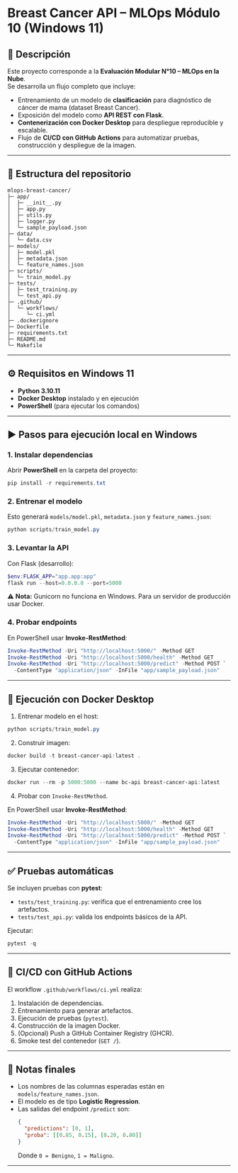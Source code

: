 # Breast Cancer API – MLOps Módulo 10 (Windows 11)

## 📌 Descripción
Este proyecto corresponde a la **Evaluación Modular N°10 – MLOps en la Nube**.  
Se desarrolla un flujo completo que incluye:  

- Entrenamiento de un modelo de **clasificación** para diagnóstico de cáncer de mama (dataset Breast Cancer).  
- Exposición del modelo como **API REST con Flask**.  
- **Contenerización con Docker Desktop** para despliegue reproducible y escalable.  
- Flujo de **CI/CD con GitHub Actions** para automatizar pruebas, construcción y despliegue de la imagen.  

---

## 📂 Estructura del repositorio

```
mlops-breast-cancer/
├─ app/
│  ├─ __init__.py
│  ├─ app.py
│  ├─ utils.py
│  ├─ logger.py
│  └─ sample_payload.json
├─ data/
│  └─ data.csv
├─ models/
│  ├─ model.pkl
│  ├─ metadata.json
│  └─ feature_names.json
├─ scripts/
│  └─ train_model.py
├─ tests/
│  ├─ test_training.py
│  └─ test_api.py
├─ .github/
│  └─ workflows/
│     └─ ci.yml
├─ .dockerignore
├─ Dockerfile
├─ requirements.txt
├─ README.md
└─ Makefile
```

---

## ⚙️ Requisitos en Windows 11
- **Python 3.10.11**  
- **Docker Desktop** instalado y en ejecución  
- **PowerShell** (para ejecutar los comandos)

---

## ▶️ Pasos para ejecución local en Windows

### 1. Instalar dependencias
Abrir **PowerShell** en la carpeta del proyecto:
```powershell
pip install -r requirements.txt
```

### 2. Entrenar el modelo
Esto generará `models/model.pkl`, `metadata.json` y `feature_names.json`:
```powershell
python scripts/train_model.py
```

### 3. Levantar la API
Con Flask (desarrollo):
```powershell
$env:FLASK_APP="app.app:app"
flask run --host=0.0.0.0 --port=5000
```

⚠️ **Nota:** Gunicorn no funciona en Windows. Para un servidor de producción usar Docker.

### 4. Probar endpoints

En PowerShell usar **Invoke-RestMethod**:

```powershell
Invoke-RestMethod -Uri "http://localhost:5000/" -Method GET
Invoke-RestMethod -Uri "http://localhost:5000/health" -Method GET
Invoke-RestMethod -Uri "http://localhost:5000/predict" -Method POST `
  -ContentType "application/json" -InFile "app/sample_payload.json"
```

---

## 🐳 Ejecución con Docker Desktop

1. Entrenar modelo en el host:
```powershell
python scripts/train_model.py
```

2. Construir imagen:
```powershell
docker build -t breast-cancer-api:latest .
```

3. Ejecutar contenedor:
```powershell
docker run --rm -p 5000:5000 --name bc-api breast-cancer-api:latest
```

4. Probar con `Invoke-RestMethod`.

En PowerShell usar **Invoke-RestMethod**:

```powershell
Invoke-RestMethod -Uri "http://localhost:5000/" -Method GET
Invoke-RestMethod -Uri "http://localhost:5000/health" -Method GET
Invoke-RestMethod -Uri "http://localhost:5000/predict" -Method POST `
  -ContentType "application/json" -InFile "app/sample_payload.json"
```

---

## ✅ Pruebas automáticas

Se incluyen pruebas con **pytest**:

- `tests/test_training.py`: verifica que el entrenamiento cree los artefactos.  
- `tests/test_api.py`: valida los endpoints básicos de la API.  

Ejecutar:
```powershell
pytest -q
```

---

## 🔄 CI/CD con GitHub Actions

El workflow `.github/workflows/ci.yml` realiza:

1. Instalación de dependencias.  
2. Entrenamiento para generar artefactos.  
3. Ejecución de pruebas (`pytest`).  
4. Construcción de la imagen Docker.  
5. (Opcional) Push a GitHub Container Registry (GHCR).  
6. Smoke test del contenedor (`GET /`).  

---

## 📑 Notas finales

- Los nombres de las columnas esperadas están en `models/feature_names.json`.  
- El modelo es de tipo **Logistic Regression**.  
- Las salidas del endpoint `/predict` son:  
  ```json
  {
    "predictions": [0, 1],
    "proba": [[0.85, 0.15], [0.20, 0.80]]
  }
  ```
  Donde `0 = Benigno`, `1 = Maligno`.  

---